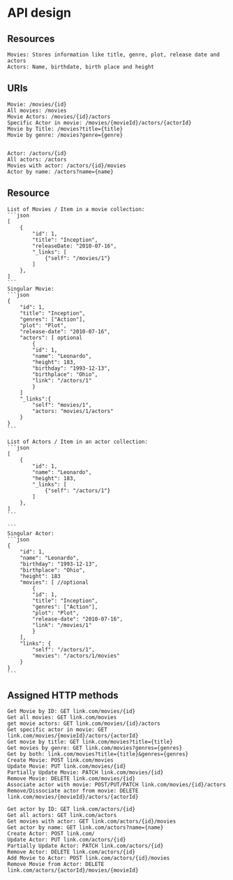 # API design

## Resources
    Movies: Stores information like title, genre, plot, release date and actors
    Actors: Name, birthdate, birth place and height

## URIs
    Movie: /movies/{id}
    All movies: /movies
    Movie Actors: /movies/{id}/actors
    Specific Actor in movie: /movies/{movieId}/actors/{actorId}
    Movie by Title: /movies?title={title}
    Movie by genre: /movies?genre={genre}
    

    Actor: /actors/{id}
    All actors: /actors
    Movies with actor: /actors/{id}/movies
    Actor by name: /actors?name={name}

## Resource 
    List of Movies / Item in a movie collection:
    ```json
    [
        {
            "id": 1,
            "title": "Inception",
            "releaseDate: "2010-07-16",
            "_links": [
                {"self": "/movies/1"}
            ]
        },
    ]
    ```
    Singular Movie:
    ```json
    {
        "id": 1,
        "title": "Inception",
        "genres": ["Action"],
        "plot": "Plot",
        "release-date": "2010-07-16",
        "actors": [ optional
            {
            "id": 1,
            "name": "Leonardo",
            "height": 183,
            "birthday": "1993-12-13",
            "birthplace": "Ohio",
            "link": "/actors/1"
            }
        ]
        "_links":{
            "self": "movies/1",
            "actors: "movies/1/actors"
        }
    }
    ```

    List of Actors / Item in an actor collection: 
    ```json
    [
        {
            "id": 1,
            "name": "Leonardo",
            "height": 183,
            "_links": [
                {"self": "/actors/1"}
            ]
        },
    ]
    ```

    ```
    Singular Actor:
    ```json
    {
        "id": 1,
        "name": "Leonardo",
        "birthday": "1993-12-13",
        "birthplace": "Ohio",
        "height": 183
        "movies": [ //optional
            {
            "id": 1,
            "title": "Inception",
            "genres": ["Action"],
            "plot": "Plot",
            "release-date": "2010-07-16",
            "link": "/movies/1"
            }
        ],
        "links": {
            "self": "/actors/1",
            "movies": "/actors/1/movies"
        }
    }
    ```

## Assigned HTTP methods
    Get Movie by ID: GET link.com/movies/{id}
    Get all movies: GET link.com/movies
    get movie actors: GET link.com/movies/{id}/actors
    Get specific actor in movie: GET link.com/movies/{movieId}/actors/{actorId}
    Get movie by title: GET link.com/movies?title={title}
    Get movies by genre: GET link.com/movies?genres={genres}
    Get by both: link.com/movies?title={title}&genres={genres}
    Create Movie: POST link.com/movies
    Update Movie: PUT link.com/movies/{id}
    Partially Update Movie: PATCH link.com/movies/{id}
    Remove Movie: DELETE link.com/movies/{id}
    Associate actor with movie: POST/PUT/PATCH link.com/movies/{id}/actors
    Remove/Dissociate actor from movie: DELETE link.com/movies/{movieId}/actors/{actorId}

    Get actor by ID: GET link.com/actors/{id}
    Get all actors: GET link.com/actors
    Get movies with actor: GET link.com/actors/{id}/movies
    Get actor by name: GET link.com/actors?name={name}
    Create Actor: POST link.com/
    Update Actor: PUT link.com/actors/{id}
    Partially Update Actor: PATCH link.com/actors/{id}
    Remove Actor: DELETE link.com/actors/{id}
    Add Movie to Actor: POST link.com/actors/{id}/movies
    Remove Movie from Actor: DELETE link.com/actors/{actorId}/movies/{movieId}
